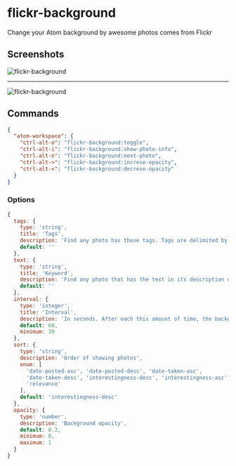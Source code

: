 # flickr-background

Change your Atom background by awesome photos comes from Flickr

## Screenshots

![flickr-background](https://raw.githubusercontent.com/thenewvu/atom-flickr-background/master/screenshots/Screenshot-2016-05-29-12-04-16.png "flickr-background")

---

![flickr-background](https://raw.githubusercontent.com/thenewvu/atom-flickr-background/master/screenshots/Screenshot-2016-05-29-12-36-58.png "flickr-background")

## Commands

```json
{
  "atom-workspace": {
    "ctrl-alt-o": "flickr-background:toggle",
    "ctrl-alt-i": "flickr-background:show-photo-info",
    "ctrl-alt-n": "flickr-background:next-photo",
    "ctrl-alt->": "flickr-background:increse-opacity",
    "ctrl-alt-<": "flickr-background:decrese-opacity"
  }
}
```

### Options

```javascript
{
  tags: {
    type: 'string',
    title: 'Tags',
    description: 'Find any photo has these tags. Tags are delimited by commas.',
    default: ''
  },
  text: {
    type: 'string',
    title: 'Keyword',
    description: 'Find any photo that has the text in its description or title',
    default: ''
  },
  interval: {
    type: 'integer',
    title: 'Interval',
    description: 'In seconds. After each this amount of time, the background will change to a new photo',
    default: 60,
    minimum: 30
  },
  sort: {
    type: 'string',
    description: 'Order of showing photos',
    enum: [
      'date-posted-asc', 'date-posted-desc', 'date-taken-asc',
      'date-taken-desc', 'interestingness-desc', 'interestingness-asc',
      'relevance'
    ],
    default: 'interestingness-desc'
  },
  opacity: {
    type: 'number',
    description: 'Background opacity',
    default: 0.2,
    minimum: 0,
    maximum: 1
  }
}
```
